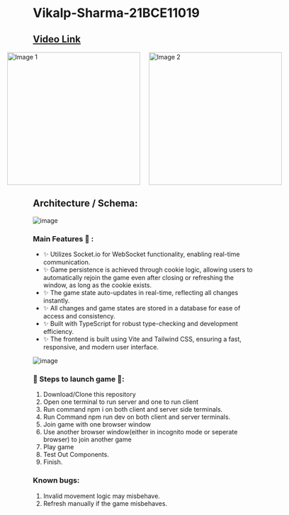 # Vikalp-Sharma-21BCE11019
## [Video Link](https://drive.google.com/file/d/1zTMBvKh26uX61UXx9gjPz8TVallIIbf4/preview)

<div style="display: flex; justify-content: center; align-items: center; width: 100%;">
  <img src="https://github.com/user-attachments/assets/b63330a6-be94-43ed-90d6-2cbbb81c3832" alt="Image 1" style="width: 300px; margin: 0 10px;">
  <img src="https://github.com/user-attachments/assets/4a6d5159-b32d-4425-a8c4-d4901481c478" alt="Image 2" style="width: 300px; margin: 0 10px;">
</div>

## Architecture / Schema:
![image](https://github.com/user-attachments/assets/e697dcb5-2816-4f60-b764-0ea6891c5fcc)

### Main Features 📖 :

- ✨ Utilizes Socket.io for WebSocket functionality, enabling real-time communication.
- ✨ Game persistence is achieved through cookie logic, allowing users to automatically rejoin the game even after closing or refreshing the window, as long as the cookie exists.
- ✨ The game state auto-updates in real-time, reflecting all changes instantly.
- ✨ All changes and game states are stored in a database for ease of access and consistency.
- ✨ Built with TypeScript for robust type-checking and development efficiency.
- ✨ The frontend is built using Vite and Tailwind CSS, ensuring a fast, responsive, and modern user interface.

![image](https://github.com/user-attachments/assets/3246bee6-6b60-42cf-9476-52b0555ae224)

  
### 👣 Steps to launch game 👣:
1. Download/Clone this repository
2. Open one terminal to run server and one to run client
3. Run command npm i on both client and server side terminals.
4. Run Command npm run dev on both client and server terminals.
5. Join game with one browser window
6. Use another browser window(either in incognito mode or seperate browser) to join another game
7. Play game
8. Test Out Components.
9. Finish.

### Known bugs:
1. Invalid movement logic may misbehave.
2. Refresh manually if the game misbehaves.
